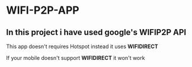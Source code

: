 <h1>WIFI-P2P-APP</h1>
<h2>In this project i have used google's WIFIP2P API</h2>

<p>This app doesn't requires Hotspot instead it uses <b>WIFIDIRECT </b> <p>

<p>If your mobile doesn't support <b>WIFIDIRECT</b> it won't work</p>

